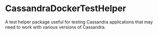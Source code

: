 # CassandraDockerTestHelper
A test helper package useful for testing Cassandra applications that may need to work with various versions of Cassandra.
